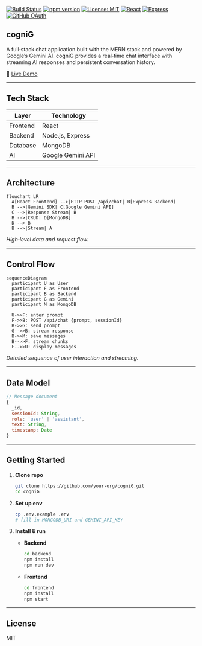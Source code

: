 [![Build Status](https://github.com/your-org/cogniG/actions/workflows/ci.yml/badge.svg)](https://github.com/your-org/cogniG/actions)
[![npm version](https://img.shields.io/npm/v/cognig.svg)](https://www.npmjs.com/package/cognig)
[![License: MIT](https://img.shields.io/badge/License-MIT-yellow.svg)](LICENSE)
[![React](https://img.shields.io/badge/React-18.2.0-61DAFB?logo=react&logoColor=white)](https://reactjs.org/)
[![Express](https://img.shields.io/badge/Express-4.18.2-000000?logo=express&logoColor=white)](https://expressjs.com/)
[![GitHub OAuth](https://img.shields.io/badge/Auth-GitHub_OAuth-181717?logo=github&logoColor=white)](https://docs.github.com/en/developers/apps/building-oauth-apps)

## cogniG

A full‑stack chat application built with the MERN stack and powered by Google’s Gemini AI. cogniG provides a real‑time chat interface with streaming AI responses and persistent conversation history.

🔗 [Live Demo](http://cognig.onrender.com)

---

## Tech Stack

| Layer    | Technology        |
| -------- | ----------------- |
| Frontend | React             |
| Backend  | Node.js, Express  |
| Database | MongoDB           |
| AI       | Google Gemini API |

---

## Architecture

```mermaid
flowchart LR
  A[React Frontend] -->|HTTP POST /api/chat| B[Express Backend]
  B -->|Gemini SDK| C[Google Gemini API]
  C -->|Response Stream| B
  B -->|CRUD| D[MongoDB]
  D --> B
  B -->|Stream| A
```

*High‑level data and request flow.*

---

## Control Flow

```mermaid
sequenceDiagram
  participant U as User
  participant F as Frontend
  participant B as Backend
  participant G as Gemini
  participant M as MongoDB

  U->>F: enter prompt
  F->>B: POST /api/chat {prompt, sessionId}
  B->>G: send prompt
  G-->>B: stream response
  B->>M: save messages
  B-->>F: stream chunks
  F-->>U: display messages
```

*Detailed sequence of user interaction and streaming.*

---

## Data Model

```js
// Message document
{
  _id,
  sessionId: String,
  role: 'user' | 'assistant',
  text: String,
  timestamp: Date
}
```

---

## Getting Started

1. **Clone repo**

   ```bash
   git clone https://github.com/your-org/cogniG.git
   cd cogniG
   ```

2. **Set up env**

   ```bash
   cp .env.example .env
   # fill in MONGODB_URI and GEMINI_API_KEY
   ```

3. **Install & run**

   * **Backend**

     ```bash
     cd backend
     npm install
     npm run dev
     ```
   * **Frontend**

     ```bash
     cd frontend
     npm install
     npm start
     ```

---

## License

MIT

